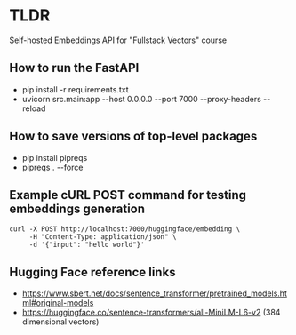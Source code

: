 # TLDR

Self-hosted Embeddings API for "Fullstack Vectors" course

## How to run the FastAPI

- pip install -r requirements.txt
- uvicorn src.main:app --host 0.0.0.0 --port 7000 --proxy-headers --reload

## How to save versions of top-level packages

- pip install pipreqs
- pipreqs . --force

## Example cURL POST command for testing embeddings generation

```
curl -X POST http://localhost:7000/huggingface/embedding \
     -H "Content-Type: application/json" \
     -d '{"input": "hello world"}'
```

## Hugging Face reference links

- https://www.sbert.net/docs/sentence_transformer/pretrained_models.html#original-models
- https://huggingface.co/sentence-transformers/all-MiniLM-L6-v2 (384 dimensional vectors)